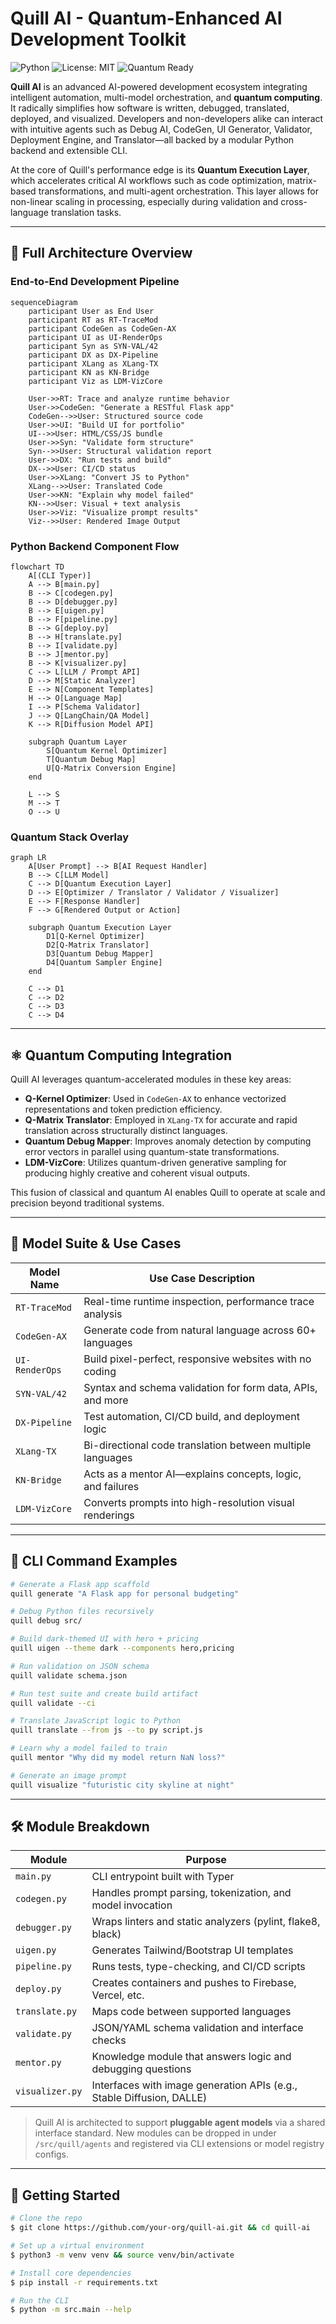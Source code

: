 # Quill AI - Quantum-Enhanced AI Development Toolkit

![Python](https://img.shields.io/badge/python-3.10%2B-blue)
![License: MIT](https://img.shields.io/badge/License-MIT-yellow.svg)
![Quantum Ready](https://img.shields.io/badge/Quantum-Enhanced-purple)

**Quill AI** is an advanced AI-powered development ecosystem integrating intelligent automation, multi-model orchestration, and **quantum computing**. It radically simplifies how software is written, debugged, translated, deployed, and visualized. Developers and non-developers alike can interact with intuitive agents such as Debug AI, CodeGen, UI Generator, Validator, Deployment Engine, and Translator—all backed by a modular Python backend and extensible CLI.

At the core of Quill's performance edge is its **Quantum Execution Layer**, which accelerates critical AI workflows such as code optimization, matrix-based transformations, and multi-agent orchestration. This layer allows for non-linear scaling in processing, especially during validation and cross-language translation tasks.

---

## 🧱 Full Architecture Overview

### End-to-End Development Pipeline

```mermaid
sequenceDiagram
    participant User as End User
    participant RT as RT-TraceMod
    participant CodeGen as CodeGen-AX
    participant UI as UI-RenderOps
    participant Syn as SYN-VAL/42
    participant DX as DX-Pipeline
    participant XLang as XLang-TX
    participant KN as KN-Bridge
    participant Viz as LDM-VizCore

    User->>RT: Trace and analyze runtime behavior
    User->>CodeGen: "Generate a RESTful Flask app"
    CodeGen-->>User: Structured source code
    User->>UI: "Build UI for portfolio"
    UI-->>User: HTML/CSS/JS bundle
    User->>Syn: "Validate form structure"
    Syn-->>User: Structural validation report
    User->>DX: "Run tests and build"
    DX-->>User: CI/CD status
    User->>XLang: "Convert JS to Python"
    XLang-->>User: Translated Code
    User->>KN: "Explain why model failed"
    KN-->>User: Visual + text analysis
    User->>Viz: "Visualize prompt results"
    Viz-->>User: Rendered Image Output
```

### Python Backend Component Flow

```mermaid
flowchart TD
    A[(CLI Typer)]
    A --> B[main.py]
    B --> C[codegen.py]
    B --> D[debugger.py]
    B --> E[uigen.py]
    B --> F[pipeline.py]
    B --> G[deploy.py]
    B --> H[translate.py]
    B --> I[validate.py]
    B --> J[mentor.py]
    B --> K[visualizer.py]
    C --> L[LLM / Prompt API]
    D --> M[Static Analyzer]
    E --> N[Component Templates]
    H --> O[Language Map]
    I --> P[Schema Validator]
    J --> Q[LangChain/QA Model]
    K --> R[Diffusion Model API]

    subgraph Quantum Layer
        S[Quantum Kernel Optimizer]
        T[Quantum Debug Map]
        U[Q-Matrix Conversion Engine]
    end

    L --> S
    M --> T
    O --> U
```

### Quantum Stack Overlay

```mermaid
graph LR
    A[User Prompt] --> B[AI Request Handler]
    B --> C[LLM Model]
    C --> D[Quantum Execution Layer]
    D --> E[Optimizer / Translator / Validator / Visualizer]
    E --> F[Response Handler]
    F --> G[Rendered Output or Action]

    subgraph Quantum Execution Layer
        D1[Q-Kernel Optimizer]
        D2[Q-Matrix Translator]
        D3[Quantum Debug Mapper]
        D4[Quantum Sampler Engine]
    end

    C --> D1
    C --> D2
    C --> D3
    C --> D4
```

---

## ⚛️ Quantum Computing Integration

Quill AI leverages quantum-accelerated modules in these key areas:

- **Q-Kernel Optimizer**: Used in `CodeGen-AX` to enhance vectorized representations and token prediction efficiency.
- **Q-Matrix Translator**: Employed in `XLang-TX` for accurate and rapid translation across structurally distinct languages.
- **Quantum Debug Mapper**: Improves anomaly detection by computing error vectors in parallel using quantum-state transformations.
- **LDM-VizCore**: Utilizes quantum-driven generative sampling for producing highly creative and coherent visual outputs.

This fusion of classical and quantum AI enables Quill to operate at scale and precision beyond traditional systems.

---

## 🧠 Model Suite & Use Cases

| Model Name     | Use Case Description                                       |
| -------------- | ---------------------------------------------------------- |
| `RT-TraceMod`  | Real-time runtime inspection, performance trace analysis   |
| `CodeGen-AX`   | Generate code from natural language across 60+ languages   |
| `UI-RenderOps` | Build pixel-perfect, responsive websites with no coding    |
| `SYN-VAL/42`   | Syntax and schema validation for form data, APIs, and more |
| `DX-Pipeline`  | Test automation, CI/CD build, and deployment logic         |
| `XLang-TX`     | Bi-directional code translation between multiple languages |
| `KN-Bridge`    | Acts as a mentor AI—explains concepts, logic, and failures |
| `LDM-VizCore`  | Converts prompts into high-resolution visual renderings    |

---

## 🚀 CLI Command Examples

```bash
# Generate a Flask app scaffold
quill generate "A Flask app for personal budgeting"

# Debug Python files recursively
quill debug src/

# Build dark-themed UI with hero + pricing
quill uigen --theme dark --components hero,pricing

# Run validation on JSON schema
quill validate schema.json

# Run test suite and create build artifact
quill validate --ci

# Translate JavaScript logic to Python
quill translate --from js --to py script.js

# Learn why a model failed to train
quill mentor "Why did my model return NaN loss?"

# Generate an image prompt
quill visualize "futuristic city skyline at night"
```

---

## 🛠️ Module Breakdown

| Module          | Purpose                                                               |
| --------------- | --------------------------------------------------------------------- |
| `main.py`       | CLI entrypoint built with Typer                                       |
| `codegen.py`    | Handles prompt parsing, tokenization, and model invocation            |
| `debugger.py`   | Wraps linters and static analyzers (pylint, flake8, black)            |
| `uigen.py`      | Generates Tailwind/Bootstrap UI templates                             |
| `pipeline.py`   | Runs tests, type-checking, and CI/CD scripts                          |
| `deploy.py`     | Creates containers and pushes to Firebase, Vercel, etc.               |
| `translate.py`  | Maps code between supported languages                                 |
| `validate.py`   | JSON/YAML schema validation and interface checks                      |
| `mentor.py`     | Knowledge module that answers logic and debugging questions           |
| `visualizer.py` | Interfaces with image generation APIs (e.g., Stable Diffusion, DALLE) |

> Quill AI is architected to support **pluggable agent models** via a shared interface standard. New modules can be dropped in under `/src/quill/agents` and registered via CLI extensions or model registry configs.

---

## 🧪 Getting Started

```bash
# Clone the repo
$ git clone https://github.com/your-org/quill-ai.git && cd quill-ai

# Set up a virtual environment
$ python3 -m venv venv && source venv/bin/activate

# Install core dependencies
$ pip install -r requirements.txt

# Run the CLI
$ python -m src.main --help
```
